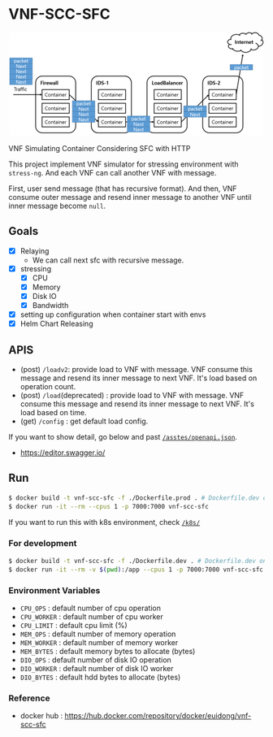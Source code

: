 # VNF-SCC-SFC

<div align="center">

  <img src="/assets/images/sfc.png" alt="architecture"/>

</div>

VNF Simulating Container Considering SFC with HTTP

This project implement VNF simulator for stressing environment with `stress-ng`.
And each VNF can call another VNF with message.

First, user send message (that has recursive format).
And then, VNF consume outer message and resend inner message to another VNF until inner message become `null`.

## Goals

- [x] Relaying
  - We can call next sfc with recursive message.
- [x] stressing
  - [x] CPU
  - [x] Memory
  - [x] Disk IO
  - [x] Bandwidth
- [x] setting up configuration when container start with envs
- [x] Helm Chart Releasing

## APIS

- (post) `/loadv2`: provide load to VNF with message. VNF consume this message and resend its inner message to next VNF. It's load based on operation count.
- (post) `/load`(deprecated) : provide load to VNF with message. VNF consume this message and resend its inner message to next VNF. It's load based on time.
- (get) `/config` : get default load config.

If you want to show detail, go below and past [`/asstes/openapi.json`](/assets/openapi.json).

- https://editor.swagger.io/

## Run

```bash
$ docker build -t vnf-scc-sfc -f ./Dockerfile.prod . # Dockerfile.dev only has an additional --reload tag when run.
$ docker run -it --rm --cpus 1 -p 7000:7000 vnf-scc-sfc
```

If you want to run this with k8s environment, check [`/k8s/`](/k8s/)

### For development

```bash
$ docker build -t vnf-scc-sfc -f ./Dockerfile.dev . # Dockerfile.dev only has an additional --reload tag when run. (for hot-reload)
$ docker run -it --rm -v $(pwd):/app --cpus 1 -p 7000:7000 vnf-scc-sfc
```

### Environment Variables

- `CPU_OPS` : default number of cpu operation
- `CPU_WORKER` : default number of cpu worker
- `CPU_LIMIT` : default cpu limit (%)
- `MEM_OPS` : default number of memory operation
- `MEM_WORKER` : default number of memory worker
- `MEM_BYTES` : default memory bytes to allocate (bytes) 
- `DIO_OPS` : default number of disk IO operation
- `DIO_WORKER` : default number of disk IO worker
- `DIO_BYTES` : default hdd bytes to allocate (bytes)

### Reference

- docker hub : https://hub.docker.com/repository/docker/euidong/vnf-scc-sfc
